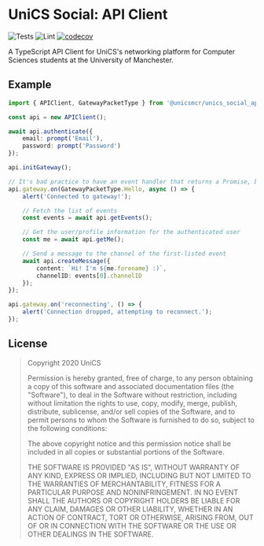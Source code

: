 # UniCS Social: API Client

![Tests](https://github.com/unicsmcr/unics_social_api_client/workflows/Tests/badge.svg)
![Lint](https://github.com/unicsmcr/unics_social_api_client/workflows/Lint/badge.svg)
[![codecov](https://codecov.io/gh/unicsmcr/unics_social_api_client/branch/main/graph/badge.svg)](https://codecov.io/gh/unicsmcr/unics_social_api_client)

A TypeScript API Client for UniCS's networking platform for Computer Sciences students at the University of Manchester.

## Example

```ts
import { APIClient, GatewayPacketType } from '@unicsmcr/unics_social_api_client';

const api = new APIClient();

await api.authenticate({
	email: prompt('Email'),
	password: prompt('Password')
});

api.initGateway();

// It's bad practice to have an event handler that returns a Promise, but this is just for demo purposes
api.gateway.on(GatewayPacketType.Hello, async () => {
	alert('Connected to gateway!');

	// Fetch the list of events
	const events = await api.getEvents();

	// Get the user/profile information for the authenticated user
	const me = await api.getMe();

	// Send a message to the channel of the first-listed event
	await api.createMessage({
		content: `Hi! I'm ${me.forename} :)`,
		channelID: events[0].channelID
	});
});

api.gateway.on('reconnecting', () => {
	alert('Connection dropped, attempting to reconnect.');
});
```

## License

> Copyright 2020 UniCS
>
> Permission is hereby granted, free of charge, to any person obtaining a copy of this software and associated documentation files (the "Software"), to deal in the Software without restriction, including without limitation the rights to use, copy, modify, merge, publish, distribute, sublicense, and/or sell copies of the Software, and to permit persons to whom the Software is furnished to do so, subject to the following conditions:
> 
> The above copyright notice and this permission notice shall be included in all copies or substantial portions of the Software.
> 
> THE SOFTWARE IS PROVIDED "AS IS", WITHOUT WARRANTY OF ANY KIND, EXPRESS OR IMPLIED, INCLUDING BUT NOT LIMITED TO THE WARRANTIES OF MERCHANTABILITY, FITNESS FOR A PARTICULAR PURPOSE AND NONINFRINGEMENT. IN NO EVENT SHALL THE AUTHORS OR COPYRIGHT HOLDERS BE LIABLE FOR ANY CLAIM, DAMAGES OR OTHER LIABILITY, WHETHER IN AN ACTION OF CONTRACT, TORT OR OTHERWISE, ARISING FROM, OUT OF OR IN CONNECTION WITH THE SOFTWARE OR THE USE OR OTHER DEALINGS IN THE SOFTWARE.
